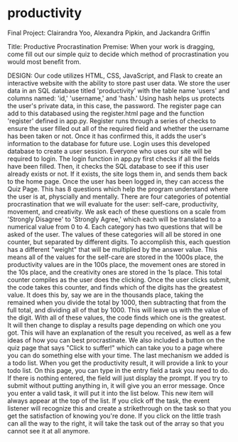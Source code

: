 # productivity
Final Project: Clairandra Yoo, Alexandra Pipkin, and Jackandra Griffin

Title: Productive Procrastination
Premise: When your work is dragging, come fill out our simple quiz to decide which method of procrastination you would most benefit from.

DESIGN:
    Our code utilizes HTML, CSS, JavaScript, and Flask to create an interactive website with the ability to store past user data. We store
the user data in an SQL database titled 'productivity' with the table name 'users' and columns named: 'id,' 'username,' and 'hash.' Using 
hash helps us protects the user's private data, in this case, the password.
    The register page can add to this databased using the register.html page and the function 'register' defined in app.py. Register runs
through a series of checks to ensure the user filled out all of the required field and whether the username has been taken or not. Once it
has confirmed this, it adds the user's information to the database for future use. 
    Login uses this developed database to create a user session. Everyone who
uses our site will be required to login. The login function in app.py first checks if all the fields have been filled. Then, it checks the SQL database to see if this user already exists or not. If it exists, the site logs them in, and sends them back to the home page.
    Once the user has been logged in, they can access the Quiz Page. This has 
8 questions which help the program understand where the user is at, physcially
and mentally. There are four categories of potential procrastination that we will evaluate for the user: self-care, productivity, movement, and creativity. We ask each of these questions on a scale from 'Strongly Disagree' to 'Strongly Agree,' which each will be translated to a numerical value from 0 to 4. 
    Each category has two questions that will be asked of the user. The values of 
these categories will all be stored in one counter, but separated by different digits. To accomplish this, each question has a different "weight" that will be multiplied by the answer value. This means all of the values for the self-care are stored in the 1000s place, the productivity values are in the 100s place, the movement ones are stored in the 10s place, and the creativity ones are stored in the 1s place. This total counter compiles as the user does the clicking. 
   Once the user clicks submit, the code takes this counter, and finds which of 
the digits has the greatest value. It does this by, say we are in the thousands place, taking the remained when you divide the total by 1000, then subtracting that from the full total, and dividing all of that by 1000. This will leave us with the value of the digit. 
    With all of these values, the code finds which one is the greatest. It will 
then change to display a results page depending on which one you got. This will have an explanation of the result you received, as well as a few ideas of how you can best procrastinate. 
    We also included a button on the quiz page that says "Click to suffer!" which 
can take you to a page where you can do something else with your time. 
    The last mechanism we added is a todo list. When you get the productivity 
result, it will provide a link to your todo list. On this page, you can type in the entry field a task you need to do. If there is nothing entered, the field will just display the prompt. If you try to submit without putting anything in, it will give you an error message. 
    Once you enter a valid task, it will put it into the list below. This new 
item will always appear at the top of the list. If you click off the task, the event listener will recognize this and create a strikethrough on the task so that you get the satisfaction of knowing you're done. If you click on the little trash can all the way to the right, it will take the task out of the array so that you cannot see it at all anymore. 